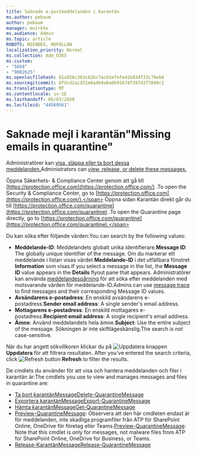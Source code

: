 ```yaml
---
title: Saknade e-postmeddelanden i karantän
ms.author: pebaum
author: pebaum
manager: mnirkhe
ms.audience: Admin
ms.topic: article
ROBOTS: NOINDEX, NOFOLLOW
localization_priority: Normal
ms.collection: Adm_O365
ms.custom:
- "5668"
- "9002625"
ms.openlocfilehash: 61a926c363c62bc7acb5efefe42b834f33c78eb6
ms.sourcegitcommit: 8fdcd2acd31e8a4b9a8a0b91674f397d2f7889c1
ms.translationtype: MT
ms.contentlocale: sv-SE
ms.lasthandoff: 06/03/2020
ms.locfileid: "44569561"
---
```

# <a name="missing-emails-in-quarantine"></a><span data-ttu-id="bc2b1-102">Saknade mejl i karantän"</span><span class="sxs-lookup"><span data-stu-id="bc2b1-102">Missing emails in quarantine"</span></span>

<span data-ttu-id="bc2b1-103">Administratörer kan [visa, släppa eller ta bort dessa meddelanden.](https://docs.microsoft.com/microsoft-365/security/office-365-security/manage-quarantined-messages-and-files?view=o365-worldwide)</span><span class="sxs-lookup"><span data-stu-id="bc2b1-103">Administrators can [view, release, or delete these messages.](https://docs.microsoft.com/microsoft-365/security/office-365-security/manage-quarantined-messages-and-files?view=o365-worldwide)</span></span>

<span data-ttu-id="bc2b1-104">Öppna Säkerhets- & Compliance Center genom att gå till [https://protection.office.com](https://protection.office.com/) .</span><span class="sxs-lookup"><span data-stu-id="bc2b1-104">To open the Security & Compliance Center, go to [https://protection.office.com](https://protection.office.com/).</span></span> <span data-ttu-id="bc2b1-105">Öppna sidan Karantän direkt går du till [https://protection.office.com/quarantine](https://protection.office.com/quarantine) .</span><span class="sxs-lookup"><span data-stu-id="bc2b1-105">To open the Quarantine page directly, go to [https://protection.office.com/quarantine](https://protection.office.com/quarantine).</span></span>  

<span data-ttu-id="bc2b1-106">Du kan söka efter följande värden:</span><span class="sxs-lookup"><span data-stu-id="bc2b1-106">You can search by the following values:</span></span>  

- <span data-ttu-id="bc2b1-107">**Meddelande-ID**: Meddelandets globalt unika identifierare.</span><span class="sxs-lookup"><span data-stu-id="bc2b1-107">**Message ID**: The globally unique identifier of the message.</span></span> <span data-ttu-id="bc2b1-108">Om du markerar ett meddelande i listan visas värdet **Meddelande-ID** i det utfällbara fönstret **Information** som visas.</span><span class="sxs-lookup"><span data-stu-id="bc2b1-108">If you select a message in the list, the  **Message ID**  value appears in the  **Details**  flyout pane that appears.</span></span> <span data-ttu-id="bc2b1-109">Administratörer kan använda [meddelandespårning](https://docs.microsoft.com/microsoft-365/security/office-365-security/message-trace-scc?view=o365-worldwide) för att söka efter meddelanden med motsvarande värden för meddelande-ID.</span><span class="sxs-lookup"><span data-stu-id="bc2b1-109">Admins can use [message trace](https://docs.microsoft.com/microsoft-365/security/office-365-security/message-trace-scc?view=o365-worldwide) to find messages and their corresponding Message ID values.</span></span>
- <span data-ttu-id="bc2b1-110">**Avsändarens e-postadress**: En enskild avsändarens e-postadress.</span><span class="sxs-lookup"><span data-stu-id="bc2b1-110">**Sender email address**: A single sender's email address.</span></span>
- <span data-ttu-id="bc2b1-111">**Mottagarens e-postadress**: En enskild mottagares e-postadress.</span><span class="sxs-lookup"><span data-stu-id="bc2b1-111">**Recipient email address**: A single recipient's email address.</span></span>
- <span data-ttu-id="bc2b1-112">**Ämne**: Använd meddelandets hela ämne.</span><span class="sxs-lookup"><span data-stu-id="bc2b1-112">**Subject**: Use the entire subject of the message.</span></span> <span data-ttu-id="bc2b1-113">Sökningen är inte skiftlägeskänslig.</span><span class="sxs-lookup"><span data-stu-id="bc2b1-113">The search is not case-sensitive.</span></span>

<span data-ttu-id="bc2b1-114">När du har angett sökvillkoren klickar du på ![ Uppdatera knappen ](https://docs.microsoft.com/microsoft-365/media/scc-quarantine-refresh.png?view=o365-worldwide) **Uppdatera** för att filtrera resultaten.  </span><span class="sxs-lookup"><span data-stu-id="bc2b1-114">After you've entered the search criteria, click  ![Refresh button](https://docs.microsoft.com/microsoft-365/media/scc-quarantine-refresh.png?view=o365-worldwide)  **Refresh**  to filter the results.</span></span>

<span data-ttu-id="bc2b1-115">De cmdlets du använder för att visa och hantera meddelanden och filer i karantän är:</span><span class="sxs-lookup"><span data-stu-id="bc2b1-115">The cmdlets you use to view and manages messages and files in quarantine are:</span></span>
- [<span data-ttu-id="bc2b1-116">Ta bort karantänMessage</span><span class="sxs-lookup"><span data-stu-id="bc2b1-116">Delete-QuarantineMessage</span></span>](https://docs.microsoft.com/powershell/module/exchange/delete-quarantinemessage)
- [<span data-ttu-id="bc2b1-117">Exportera karantänMessage</span><span class="sxs-lookup"><span data-stu-id="bc2b1-117">Export-QuarantineMessage</span></span>](https://docs.microsoft.com/powershell/module/exchange/export-quarantinemessage)
- [<span data-ttu-id="bc2b1-118">Hämta karantänMessage</span><span class="sxs-lookup"><span data-stu-id="bc2b1-118">Get-QuarantineMessage</span></span>](https://docs.microsoft.com/powershell/module/exchange/get-quarantinemessage)
- <span data-ttu-id="bc2b1-119">[Preview-QuarantineMessage](https://docs.microsoft.com/powershell/module/exchange/preview-quarantinemessage): Observera att den här cmdleten endast är för meddelanden, inte skadliga programfiler från ATP för SharePoint Online, OneDrive för företag eller Teams.</span><span class="sxs-lookup"><span data-stu-id="bc2b1-119">[Preview-QuarantineMessage](https://docs.microsoft.com/powershell/module/exchange/preview-quarantinemessage): Note that this cmdlet is only for messages, not malware files from ATP for SharePoint Online, OneDrive for Business, or Teams.</span></span>
- [<span data-ttu-id="bc2b1-120">Release-KarantänMessage</span><span class="sxs-lookup"><span data-stu-id="bc2b1-120">Release-QuarantineMessage</span></span>](https://docs.microsoft.com/powershell/module/exchange/release-quarantinemessage)